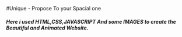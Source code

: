#Unique - Propose To your Spacial one
<br>
<h5>Here i used HTML,CSS,JAVASCRIPT And some IMAGES to create  the Beautiful and Animated  Website. </h5><br>
